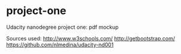 project-one
===========
Udacity nanodegree project one: pdf mockup

Sources used: 
http://www.w3schools.com/
http://getbootstrap.com/
https://github.com/nlmedina/udacity-nd001
